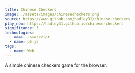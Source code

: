 ```yaml
---
title: Chinese Checkers
image: ./assets/images/chinesecheckers.png
source: https://www.github.com/hadley31/chinese-checkers
play_now: https://hadley31.github.io/chinese-checkers
significance: 3
technologies:
  - name: Javascript
  - name: p5.js
tags:
  - name: Web
---
```


A simple chinese checkers game for the browser.